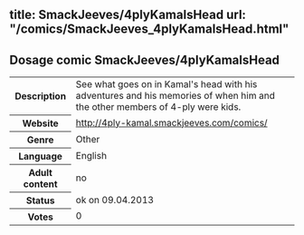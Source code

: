 title: SmackJeeves/4plyKamalsHead
url: "/comics/SmackJeeves_4plyKamalsHead.html"
---
Dosage comic SmackJeeves/4plyKamalsHead
-----------------------------------------

<table class="comicinfo">
<tr>
<th>Description</th><td>See what goes on in Kamal's head with his adventures and his memories of when him and the other members of 4-ply were kids.</td>
</tr>
<tr>
<th>Website</th><td><a href="http://4ply-kamal.smackjeeves.com/comics/">http://4ply-kamal.smackjeeves.com/comics/</a></td>
</tr>
<tr>
<th>Genre</th><td>Other</td>
</tr>
<tr>
<th>Language</th><td>English</td>
</tr>
<tr>
<th>Adult content</th><td>no</td>
</tr>
<tr>
<th>Status</th><td>ok on 09.04.2013</td>
</tr>
<tr>
<th>Votes</th><td>0</div></td>
</tr>
</table>
